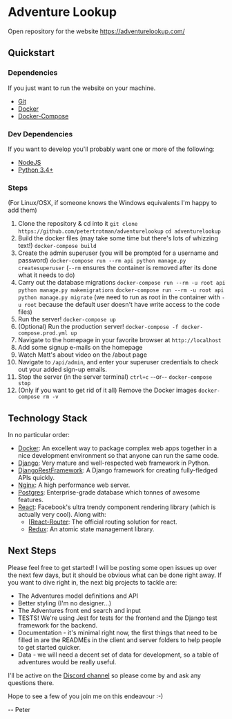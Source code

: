 # Adventure Lookup

Open repository for the website https://adventurelookup.com/

## Quickstart

### Dependencies
If you just want to run the website on your machine.
* [Git](https://git-scm.com/book/en/v2/Getting-Started-Installing-Git "Install Git")
* [Docker](https://docs.docker.com/engine/installation/ "Install Docker")
* [Docker-Compose](https://docs.docker.com/compose/install/)

### Dev Dependencies
If you want to develop you'll probably want one or more of the following:
* [NodeJS](https://nodejs.org/en/download/ "Install Node")
* [Python 3.4+](https://www.python.org/downloads/ "Install Python")

### Steps
(For Linux/OSX, if someone knows the Windows equivalents I'm happy to add them)
1. Clone the repository & cd into it
  `git clone https://github.com/petertrotman/adventurelookup`
  `cd adventurelookup`
2. Build the docker files (may take some time but there's lots of whizzing text!)
  `docker-compose build`
3. Create the admin superuser (you will be prompted for a username and password)
  `docker-compose run --rm api python manage.py createsuperuser`
  (`--rm` ensures the container is removed after its done what it needs to do)
4. Carry out the database migrations
  `docker-compose run --rm -u root api python manage.py makemigrations`
  `docker-compose run --rm -u root api python manage.py migrate`
  (we need to run as root in the container with `-u root` because the default user doesn't have write access to the code files)
5. Run the server!
  `docker-compose up`
6. (Optional) Run the production server!
  `docker-compose -f docker-compose.prod.yml up`
7. Navigate to the homepage in your favorite browser at `http://localhost`
8. Add some signup e-mails on the homepage
9. Watch Matt's about video on the /about page
10. Navigate to `/api/admin`, and enter your superuser credentials to check out your added sign-up emails.
11. Stop the server
  (in the server terminal) `ctrl+c`
  --or--
  `docker-compose stop`
12. (Only if you want to get rid of it all) Remove the Docker images
  `docker-compose rm -v`

## Technology Stack
In no particular order:
* [Docker](https://www.docker.com/): An excellent way to package complex web apps together in a nice development environment so that anyone can run the same code.
* [Django](https://www.djangoproject.com/): Very mature and well-respected web framework in Python.
* [DjangoRestFramework](http://www.django-rest-framework.org/): A Django framework for creating fully-fledged APIs quickly.
* [Nginx](https://www.nginx.com/): A high performance web server.
* [Postgres](https://www.postgresql.org/): Enterprise-grade database which tonnes of awesome features.
* [React](https://facebook.github.io/react/): Facebook's ultra trendy component rendering library (which is actually very cool).
  Along with:
  * [[React-Router](https://github.com/reactjs/react-router): The official routing solution for react.
  * [Redux](https://github.com/reactjs/redux): An atomic state management library.

## Next Steps
Please feel free to get started! I will be posting some open issues up over the next few days, but it should be obvious what can be done right away. If you want to dive right in, the next big projects to tackle are:
* The Adventures model definitions and API
* Better styling (I'm no designer...)
* The Adventures front end search and input
* TESTS! We're using Jest for tests for the frontend and the Django test framework for the backend.
* Documentation - it's minimal right now, the first things that need to be filled in are the READMEs in the client and server folders to help people to get started quicker.
* Data - we will need a decent set of data for development, so a table of adventures would be really useful.

I'll be active on the [Discord channel](https://discordapp.com/channels/181982909752803330/181982909752803330) so please come by and ask any questions there.

Hope to see a few of you join me on this endeavour :-)

-- Peter
